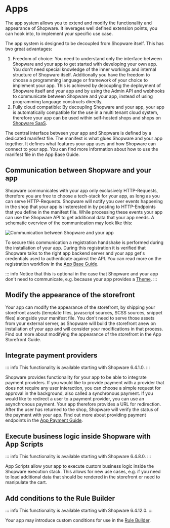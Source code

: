 # Apps

The app system allows you to extend and modify the functionality and appearance of Shopware. It leverages well defined extension points, you can hook into, to implement your specific use case.

The app system is designed to be decoupled from Shopware itself. This has two great advantages:

1. Freedom of choice: You need to understand only the interface between Shopware and your app to get started with developing your own app. You don't need special knowledge of the inner workings and internal structure of Shopware itself. Additionally you have the freedom to choose a programming language or framework of your choice to implement your app. This is achieved by decoupling the deployment of Shopware itself and your app and by using the Admin API and webhooks to communicate between Shopware and your app, instead of using programming language constructs directly.
1. Fully cloud compatible: By decoupling Shopware and your app, your app is automatically compatible for the use in a multi tenant cloud system, therefore your app can be used within self-hosted shops and shops on [Shopware SaaS](../../products/saas.md).

The central interface between your app and Shopware is defined by a dedicated manifest file. The manifest is what glues Shopware and your app together. It defines what features your app uses and how Shopware can connect to your app. You can find more information about how to use the manifest file in the App Base Guide.

<PageRef page="../../guides/plugins/apps/app-base-guide.md" title="<<<title-missing>>>" />

## Communication between Shopware and your app

Shopware communicates with your app only exclusively HTTP-Requests, therefore you are free to choose a tech-stack for your app, as long as you can serve HTTP-Requests. Shopware will notify you over events happening in the shop that your app is insterested in by posting to HTTP-Endpoints that you define in the manifest file. While processing these events your app can use the Shopware API to get additional data that your app needs. A schematic overview of the communication may look like this:

![Communication between Shopware and your app](../../.gitbook/assets/shop-app-communication.svg)

To secure this communication a registration handshake is performed during the installation of your app. During this registration it is verified that Shopware talks to the right app backend server and your app get's credentials used to authenticate against the API. You can read more on the registration workflow in the [App Base Guide](../../guides/plugins/apps/app-base-guide.md).

::: info
Notice that this is optional in the case that Shopware and your app don't need to communicate, e.g. because your app provides a [Theme](apps-concept.md).
:::

## Modify the appearance of the storefront

Your app can modify the appearance of the storefront, by shipping your storefront assets \(template files, javascript sources, SCSS sources, snippet files\) alongside your manifest file. You don't need to serve those assets from your external server, as Shopware will build the storefront anew on installation of your app and will consider your modifications in that process. Find out more about modifying the appearance of the storefront in the App Storefront Guide.

<PageRef page="../../guides/plugins/apps/storefront/README.md" title="<<<title-missing>>>" />

## Integrate payment providers

::: info
This functionality is available starting with Shopware 6.4.1.0.
:::

Shopware provides functionality for your app to be able to integrate payment providers. If you would like to provide payment with a provider that does not require any user interaction, you can choose a simple request for approval in the background, also called a synchronous payment. If you would like to redirect a user to a payment provider, you can use an asynchronous payment. Your app therefore provides a URL for redirection. After the user has returned to the shop, Shopware will verify the status of the payment with your app. Find out more about providing payment endpoints in the [App Payment Guide](../../guides/plugins/apps/payment.md).

## Execute business logic inside Shopware with App Scripts

::: info
This functionality is available starting with Shopware 6.4.8.0.
:::

App Scripts allow your app to execute custom business logic inside the Shopware execution stack. This allows for new use cases, e.g. if you need to load additional data that should be rendered in the storefront or need to manipulate the cart.

<PageRef page="../../guides/plugins/apps/app-scripts/README.md" title="<<<title-missing>>>" />

## Add conditions to the Rule Builder

::: info
This functionality is available starting with Shopware 6.4.12.0.
:::

Your app may introduce custom conditions for use in the [Rule Builder](../framework/rules.md).

<PageRef page="../../guides/plugins/apps/rule-builder/add-custom-rule-conditions.md" title="<<<title-missing>>>" />
